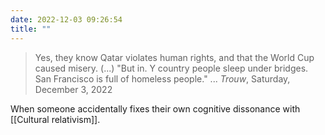 ```yaml
---
date: 2022-12-03 09:26:54
title: ""
---
```

> Yes, they know Qatar violates human rights, and that the World Cup caused misery. (...) "But in. Y country people sleep under bridges. San Francisco is full of homeless people."
> ...
> _Trouw_, Saturday, December 3, 2022

When someone accidentally fixes their own cognitive dissonance with [[Cultural relativism]].